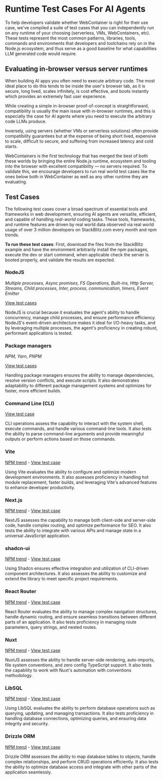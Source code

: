 # Runtime Test Cases For AI Agents

To help developers validate whether WebContainer is right for their use case, we've compiled a suite of test cases that you can independently run on any runtime of your choosing (serverless, VMs, WebContainers, etc). These tests represent the most common patterns, libraries, tools, commands and environments that developers and toolchains rely on in the Node.js ecosystem, and thus serve as a good baseline for what capabilities LLM generated code would require.

## Evaluating in-browser versus server runtimes

When building AI apps you often need to execute arbitrary code. The most ideal place to do this tends to be inside the user's browser tab, as it is secure, long lived, scales infinitely, is cost effective, and boots instantly which provides an extremely fast user experience.

While creating a simple in-browser proof-of-concept is straightforward, compatibility is usually the main issue with in-browser runtimes, and this is especially the case for AI agents where you need to execute the arbitrary code LLMs produce.

Inversely, using servers (whether VMs or serverless solutions) often provide compatibility guarantees but at the expense of being short lived, expensive to scale, difficult to secure, and suffering from increased latency and cold starts.

WebContainers is the first technology that has merged the best of both these worlds by bringing the entire Node.js runtime, ecosystem and tooling into the browser with excellent compatibility — no servers required. To validate this, we encourage developers to run real world test cases like the ones below both in WebContainer as well as any other runtime they are evaluating.


## Test Cases
The following test cases cover a broad spectrum of essential tools and frameworks in web development, ensuring AI agents are versatile, efficient, and capable of handling *real-world* coding tasks. These tools, frameworks, and runtime features are driven by real world data observed via real world usage of over 3 million developers on StackBlitz.com every month and npm trends.

**To run these test cases**: First, download the files from the StackBlitz example and have the environment arbitrarily install the npm packages, execute the dev or start command, when applicable check the server is booted properly, and validate the results are expected.

### NodeJS 
*Multiple processes, Async promises, FS Operations, Built-ins, Http Server, Streams, Child processes, Inter, process, communication, timers, Event Emitter*

[View test cases](https://stackblitz.com/edit/stackblitz-starters-9ozakx)

NodeJS is crucial because it evaluates the agent's ability to handle concurrency, manage child processes, and ensure performance efficiency. NodeJS's event-driven architecture makes it ideal for I/O-heavy tasks, and by leveraging multiple processes, the agent's proficiency in creating robust, performant applications is tested.

### Package managers
*NPM, Yarn, PNPM*

[View test cases](https://stackblitz.com/edit/node-yahmwv?file=package.json)

Handling package managers ensures the ability to manage dependencies, resolve version conflicts, and execute scripts. It also demonstrates adaptability to different package management systems and optimizes for faster, more efficient builds.

### Command Line (CLI)
[View test case](https://stackblitz.com/edit/node-xrxygh?file=.stackblitzrc)

CLI operations assess the capability to interact with the system shell, execute commands, and handle various command-line tools. It also tests the ability to parse command-line arguments and provide meaningful outputs or perform actions based on those commands.

### Vite 
[NPM trend](https://npmtrends.com/vite) - [View test case](https://vite.new)

Using Vite evaluates the ability to configure and optimize modern development environments. It also assesses proficiency in handling hot module replacement, faster builds, and leveraging Vite's advanced features to enhance developer productivity.

### Next.js
[NPM trend](https://npmtrends.com/next) - [View test case](https://stackblitz.com/edit/nextjs-lsmwnd?file=README.md)

NextJS assesses the capability to manage both client-side and server-side code, handle complex routing, and optimize performance for SEO. It also tests the ability to integrate with various APIs and manage state in a universal JavaScript application.

### shadcn-ui
[NPM trend](https://npmtrends.com/shadcn-ui) - [View test case](https://stackblitz.com/edit/vitejs-vite-7g7gcc)

Using Shadcn ensures effective integration and utilization of CLI-driven component architectures. It also assesses the ability to customize and extend the library to meet specific project requirements.

### React Router
[NPM trend](https://npmtrends.com/react-router) - [View test case](https://stackblitz.com/github/remix-run/react-router/tree/dev/examples/basic)

React Router evaluates the ability to manage complex navigation structures, handle dynamic routing, and ensure seamless transitions between different parts of an application. It also tests proficiency in managing route parameters, query strings, and nested routes.

### Nuxt
[NPM trend](https://npmtrends.com/nuxt) - [View test case](https://stackblitz.com/github/nuxt/starter/tree/v3)

NuxtJS assesses the ability to handle server-side rendering, auto-imports, file system conventions, and zero config TypeScript support. It also tests the capability to work with Nuxt's automation with conventions methodology.

### LibSQL
[NPM trend](https://npmtrends.com/@libsql/client) - [View test case](https://stackblitz.com/edit/node-ox2oqu) 

Using LibSQL evaluates the ability to perform database operations such as querying, updating, and managing transactions. It also tests proficiency in handling database connections, optimizing queries, and ensuring data integrity and security.

### Drizzle ORM
[NPM trend](https://npmtrends.com/drizzle-orm) - [View test case](https://stackblitz.com/edit/github-9wp31h-ghh5jl?file=readme.md)

Drizzle ORM assesses the ability to map database tables to objects, handle complex relationships, and perform CRUD operations efficiently. It also tests the ability to optimize database access and integrate with other parts of the application seamlessly.
